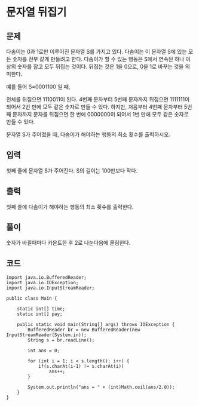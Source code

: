 # 문자열 뒤집기

## 문제
다솜이는 0과 1로만 이루어진 문자열 S를 가지고 있다. 다솜이는 이 문자열 S에 있는 모든 숫자를 전부 같게 만들려고 한다. 다솜이가 할 수 있는 행동은 S에서 연속된 하나 이상의 숫자를 잡고 모두 뒤집는 것이다. 뒤집는 것은 1을 0으로, 0을 1로 바꾸는 것을 의미한다.

예를 들어 S=0001100 일 때,

전체를 뒤집으면 1110011이 된다.
4번째 문자부터 5번째 문자까지 뒤집으면 1111111이 되어서 2번 만에 모두 같은 숫자로 만들 수 있다.
하지만, 처음부터 4번째 문자부터 5번째 문자까지 문자를 뒤집으면 한 번에 0000000이 되어서 1번 만에 모두 같은 숫자로 만들 수 있다.

문자열 S가 주어졌을 때, 다솜이가 해야하는 행동의 최소 횟수를 출력하시오.

## 입력
첫째 줄에 문자열 S가 주어진다. S의 길이는 100만보다 작다.

## 출력
첫째 줄에 다솜이가 해야하는 행동의 최소 횟수를 출력한다.

## 풀이
숫자가 바뀔때마다 카운트한 후 2로 나눈다음에 올림한다. 

## 코드
```
import java.io.BufferedReader;
import java.io.IOException;
import java.io.InputStreamReader;

public class Main {

    static int[] time;
    static int[] pay;

    public static void main(String[] args) throws IOException {
        BufferedReader br = new BufferedReader(new InputStreamReader(System.in));
        String s = br.readLine();

        int ans = 0;

        for (int i = 1; i < s.length(); i++) {
            if(s.charAt(i-1) != s.charAt(i))
                ans++;
        }

        System.out.println("ans = " + (int)Math.ceil(ans/2.0));
    }
}


```
